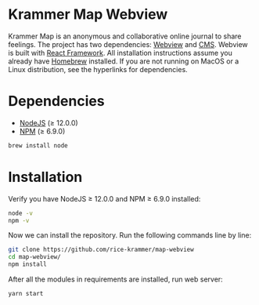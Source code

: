 # Krammer Map Webview
Krammer Map is an anonymous and collaborative online journal to share feelings. The project has two dependencies: [Webview](https://github.com/rice-krammer/map-webview) and [CMS](https://github.com/rice-krammer/map-cms). Webview is built with [React Framework](https://reactjs.org). All installation instructions assume you already have [Homebrew](http://brew.sh) installed. If you are not running on MacOS or a Linux distribution, see the hyperlinks for dependencies.

# Dependencies
* [NodeJS](https://nodejs.org) (≥ 12.0.0)
* [NPM](https://www.npmjs.com) (≥ 6.9.0)
```bash
brew install node
```

# Installation
Verify you have NodeJS ≥ 12.0.0 and NPM ≥ 6.9.0 installed:  
```bash
node -v
npm -v
```

Now we can install the repository. Run the following commands line by line:

```bash
git clone https://github.com/rice-krammer/map-webview
cd map-webview/
npm install
```

After all the modules in requirements are installed, run web server:

```bash
yarn start
```